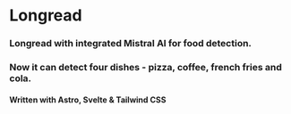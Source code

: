 # Longread
### Longread with integrated Mistral AI for food detection. 
### Now it can detect four dishes - pizza, coffee, french fries and cola.
#### Written with Astro, Svelte & Tailwind CSS
